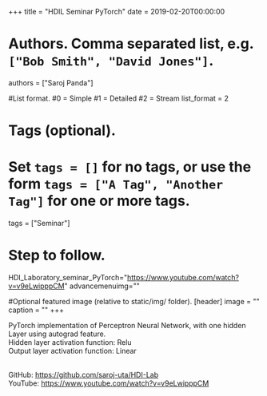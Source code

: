 +++
title = "HDIL Seminar PyTorch" 
date = 2019-02-20T00:00:00

# Authors. Comma separated list, e.g. `["Bob Smith", "David Jones"]`.
authors = ["Saroj Panda"]

#List format.
#0 = Simple
#1 = Detailed
#2 = Stream
list_format = 2

# Tags (optional).
#   Set `tags = []` for no tags, or use the form `tags = ["A Tag", "Another Tag"]` for one or more tags.
tags = ["Seminar"]

# Step to follow.
HDI_Laboratory_seminar_PyTorch="https://www.youtube.com/watch?v=v9eLwipppCM"
advancemenuimg=""


#Optional featured image (relative to static/img/ folder).
[header] 
image = "" 
caption = "" 
+++

 
PyTorch implementation of Perceptron Neural Network, with one hidden Layer using autograd feature.
<br>Hidden layer activation function: Relu 
<br>Output layer activation function: Linear 

<br>GitHub: https://github.com/saroj-uta/HDI-Lab 
<br>YouTube: https://www.youtube.com/watch?v=v9eLwipppCM



 

